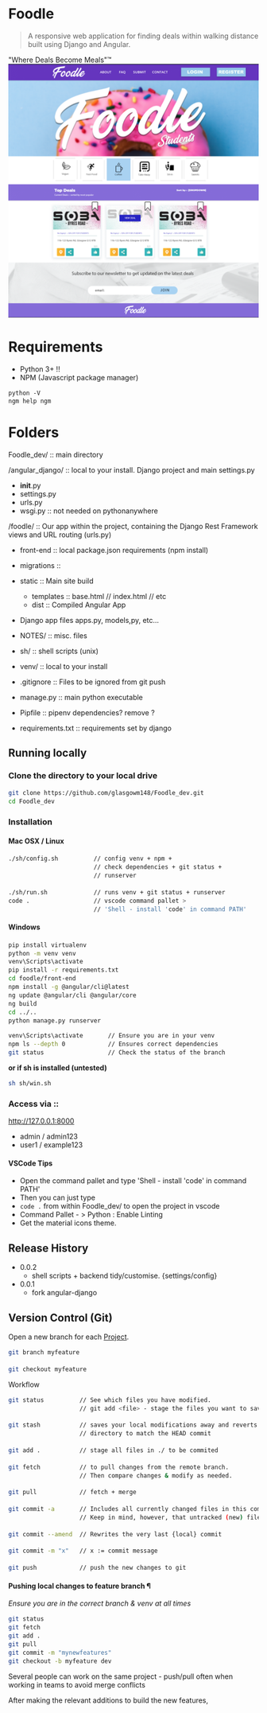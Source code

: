 # Foodle
> A responsive web application for finding deals within walking distance built using Django and Angular. 



"Where Deals Become Meals"™️
![](NOTES/header.png)

# Requirements

* Python 3+ !!
* NPM (Javascript package manager)

```
python -V
ngm help ngm
```


# Folders


Foodle_dev/ :: main directory

/angular_django/  :: local to your install. Django project and main settings.py  
 * __init__.py
 * settings.py
 * urls.py
 * wsgi.py :: not needed on pythonanywhere 


/foodle/ :: Our app within the project, containing the Django Rest Framework views and URL routing (urls.py)
* front-end :: local package.json requirements (npm install)
* migrations ::
* static :: Main site build
    * templates :: base.html // index.html // etc
    * dist :: Compiled Angular App
* Django app files apps.py, models,py, etc...

* NOTES/ :: misc. files

* sh/ :: shell scripts (unix) 

* venv/ :: local to your install

* .gitignore :: Files to be ignored from git push

* manage.py :: main python executable 

* Pipfile :: pipenv dependencies? remove ? 

* requirements.txt :: requirements set by django


## Running locally

### Clone the directory to your local drive

```sh
git clone https://github.com/glasgowm148/Foodle_dev.git
cd Foodle_dev
```


### Installation

#### Mac OSX / Linux 
```sh
./sh/config.sh          // config venv + npm +
                        // check dependencies + git status +
                        // runserver

./sh/run.sh             // runs venv + git status + runserver
code .                  // vscode command pallet > 
                        // 'Shell - install 'code' in command PATH'
```

#### Windows

```sh 
pip install virtualenv
python -m venv venv
venv\Scripts\activate
pip install -r requirements.txt
cd foodle/front-end 
npm install -g @angular/cli@latest
ng update @angular/cli @angular/core
ng build
cd ../..
python manage.py runserver
```
```sh
venv\Scripts\activate       // Ensure you are in your venv
npm ls --depth 0            // Ensures correct dependencies 
git status                  // Check the status of the branch
```



**or if sh is installed (untested)**
```sh
sh sh/win.sh
```

### Access via ::

http://127.0.0.1:8000

- admin / admin123
- user1 / example123

#### VSCode Tips

* Open the command pallet and type 'Shell - install 'code' in command PATH'
* Then you can just type
* `code .` from within Foodle_dev/ to open the project in vscode
* Command Pallet - > Python : Enable Linting 
* Get the material icons theme.


## Release History
* 0.0.2
    * shell scripts + backend tidy/customise. {settings/config}
* 0.0.1
    * fork angular-django


## Version Control (Git)

Open a new branch for each [Project](https://github.com/glasgowm148/Foodle_dev/projects). 
```sh
git branch myfeature 

git checkout myfeature
```

Workflow

```sh
git status          // See which files you have modified.
                    // git add <file> - stage the files you want to save

git stash           // saves your local modifications away and reverts the working
                    // directory to match the HEAD commit

git add .           // stage all files in ./ to be commited

git fetch           // to pull changes from the remote branch. 
                    // Then compare changes & modify as needed.

git pull            // fetch + merge

git commit -a       // Includes all currently changed files in this commit. 
                    // Keep in mind, however, that untracked (new) files are not included.

git commit --amend  // Rewrites the very last {local} commit 

git commit -m "x"   // x := commit message

git push            // push the new changes to git
```


#### Pushing local changes to feature branch ¶
*Ensure you are in the correct branch & venv at all times* 


```sh
git status
git fetch
git add . 
git pull
git commit -m "mynewfeatures" 
git checkout -b myfeature dev
```

Several people can work on the same project - push/pull often when working in teams to avoid merge conflicts 


After making the relevant additions to build the new features,



